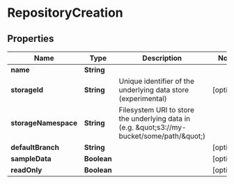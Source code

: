 

# RepositoryCreation


## Properties

| Name | Type | Description | Notes |
|------------ | ------------- | ------------- | -------------|
|**name** | **String** |  |  |
|**storageId** | **String** | Unique identifier of the underlying data store (experimental) |  [optional] |
|**storageNamespace** | **String** | Filesystem URI to store the underlying data in (e.g. \&quot;s3://my-bucket/some/path/\&quot;) |  |
|**defaultBranch** | **String** |  |  [optional] |
|**sampleData** | **Boolean** |  |  [optional] |
|**readOnly** | **Boolean** |  |  [optional] |




